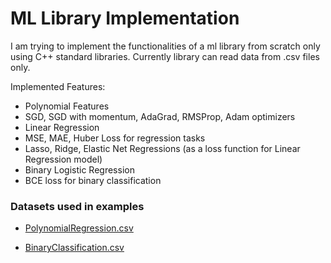 # ML Library Implementation

I am trying to implement the functionalities of a ml library from scratch only using C++ standard libraries. Currently library can read data from .csv files only.

Implemented Features:
  * Polynomial Features
  * SGD, SGD with momentum, AdaGrad, RMSProp, Adam optimizers
  * Linear Regression
  * MSE, MAE, Huber Loss for regression tasks
  * Lasso, Ridge, Elastic Net Regressions (as a loss function for Linear Regression model)
  * Binary Logistic Regression
  * BCE loss for binary classification

### Datasets used in examples
- [PolynomialRegression.csv](https://www.kaggle.com/datasets/hussainnasirkhan/multiple-linear-regression-dataset)
    
- [BinaryClassification.csv](https://www.kaggle.com/datasets/dragonheir/logistic-regression)
